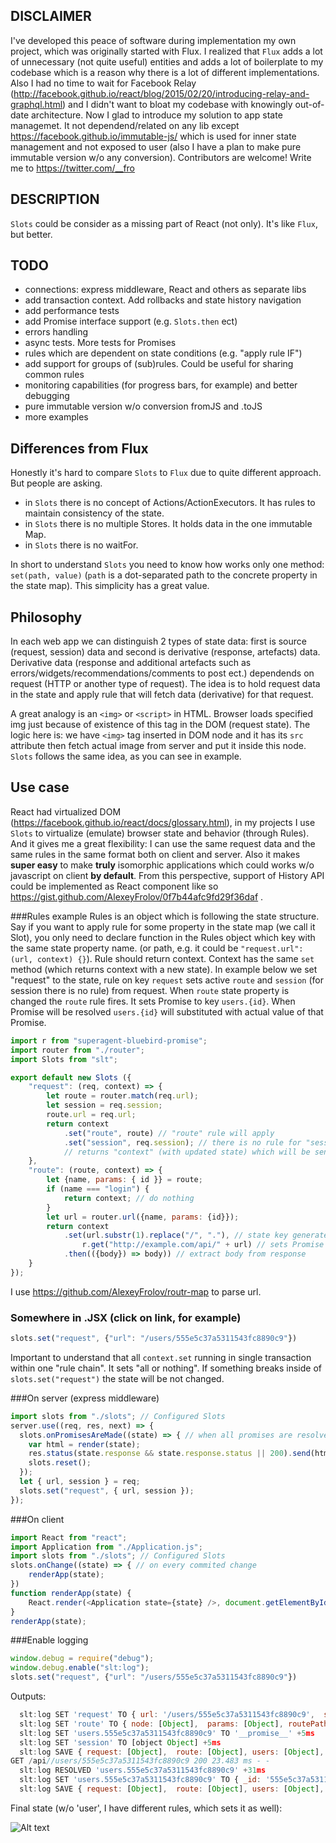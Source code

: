 ## DISCLAIMER
I've developed this peace of software during implementation my own project, which was originally started with Flux. I realized that `Flux` adds a lot of unnecessary (not quite useful) entities and adds a lot of boilerplate to my codebase which is a reason why there is a lot of different implementations. Also I had no time to wait for Facebook Relay (http://facebook.github.io/react/blog/2015/02/20/introducing-relay-and-graphql.html) and I didn't want to bloat my codebase with knowingly out-of-date architecture. Now I glad to introduce my solution to app state managemet. It not dependend/related on any lib except https://facebook.github.io/immutable-js/ which is used for inner state management and not exposed to user (also I have a plan to make pure immutable version w/o any conversion). 
Contributors are welcome! Write me to https://twitter.com/__fro

## DESCRIPTION
`Slots` could be consider as a missing part of React (not only). It's like `Flux`, but better.

## TODO
* connections: express middleware, React and others as separate libs
* add transaction context. Add rollbacks and state history navigation
* add performance tests
* add Promise interface support (e.g. `Slots.then` ect)
* errors handling
* async tests. More tests for Promises
* rules which are dependent on state conditions (e.g. "apply rule IF")
* add support for groups of (sub)rules. Could be useful for sharing common rules
* monitoring capabilities (for progress bars, for example) and better debugging
* pure immutable version w/o conversion fromJS and .toJS
* more examples

## Differences from Flux
Honestly it's hard to compare `Slots` to `Flux` due to quite different approach. But people are asking.
* in `Slots` there is no concept of Actions/ActionExecutors. It has rules to maintain consistency of the state. 
* in `Slots` there is no multiple Stores. It holds data in the one immutable Map.
* in `Slots` there is no waitFor.

In short to understand `Slots` you need to know how works only one method: `set(path, value)` (`path` is a dot-separated path to the concrete property in the state map). This simplicity has a great value.

## Philosophy
In each web app we can distinguish 2 types of state data: first is source (request, session) data and second is derivative (response, artefacts) data. Derivative data (response and additional artefacts such as errors/widgets/recommendations/comments to post ect.) dependends on request (HTTP or another type of request). The idea is to hold request data in the state and apply rule that will fetch data (derivative) for that request. 

A great analogy is an `<img>` or `<script>` in HTML. Browser loads specified img just because of existence of this tag in the DOM (request state). The logic here is: we have `<img>` tag inserted in DOM node and it has its `src` attribute then fetch actual image from server and put it inside this node. `Slots` follows the same idea, as you can see in example.

## Use case
React had virtualized DOM (https://facebook.github.io/react/docs/glossary.html), in my projects I use `Slots` to virtualize (emulate) browser state and behavior (through Rules). And it gives me a great flexibility: I can use the same request data and the same rules in the same format both on client and server. Also it makes **super easy** to make **truly** isomorphic applications which could works w/o javascript on client **by default**. From this perspective, support of History API could be implemented as React component like so https://gist.github.com/AlexeyFrolov/0f7b44afc9fd29f36daf . 

###Rules example
Rules is an object which is following the state structure. Say if you want to apply rule for some property in the state map (we call it Slot), you only need to declare function in the Rules object which key with the same state property name. (or path, e.g. it could be `"request.url": (url, context) {}`). Rule should return context. Context has the same `set` method (which returns context with a new state).
In example below we set "request" to the state, rule on key `request` sets active `route` and `session` (for session there is no rule) from request. When `route` state property is changed the `route` rule fires. It sets Promise to key `users.{id}`. When Promise will be resolved `users.{id}` will substituted with actual value of that Promise.

```javascript
import r from "superagent-bluebird-promise";
import router from "./router";
import Slots from "slt";

export default new Slots ({
    "request": (req, context) => {
        let route = router.match(req.url);
        let session = req.session;
        route.url = req.url;
        return context
            .set("route", route) // "route" rule will apply
            .set("session", req.session); // there is no rule for "session". Just sets "session" to the state
            // returns "context" (with updated state) which will be sent to the next rule in the chain ("route").
    },
    "route": (route, context) => {
        let {name, params: { id }} = route;
        if (name === "login") {
            return context; // do nothing
        }
        let url = router.url({name, params: {id}});
        return context
            .set(url.substr(1).replace("/", "."), // state key generated from url
                r.get("http://example.com/api/" + url) // sets Promise which will fetch user for id.
            .then(({body}) => body)) // extract body from response
    }
});
```
I use https://github.com/AlexeyFrolov/routr-map to parse url.
### Somewhere in .JSX (click on link, for example)
```javascript
slots.set("request", {"url": "/users/555e5c37a5311543fc8890c9"})
```
Important to understand that all `context.set` running in single transaction within one "rule chain". It sets "all or nothing". If something breaks inside of `slots.set("request")` the state will be not changed.

###On server (express middleware)

```javascript
import slots from "./slots"; // Configured Slots
server.use((req, res, next) => {
  slots.onPromisesAreMade((state) => { // when all promises are resolved
    var html = render(state);
    res.status(state.response && state.response.status || 200).send(html);
    slots.reset();
  });
  let { url, session } = req;
  slots.set("request", { url, session });
});
```

###On client

```javascript
import React from "react";
import Application from "./Application.js";
import slots from "./slots"; // Configured Slots
slots.onChange((state) => { // on every commited change
    renderApp(state);
})
function renderApp(state) {
    React.render(<Application state={state} />, document.getElementById("root"));
}
renderApp(state);
```
###Enable logging
```javascript
window.debug = require("debug");
window.debug.enable("slt:log");
slots.set("request", {"url": "/users/555e5c37a5311543fc8890c9"})
```

Outputs:
```javascript
  slt:log SET 'request' TO { url: '/users/555e5c37a5311543fc8890c9',  session: [object Object] } +0ms
  slt:log SET 'route' TO { node: [Object],  params: [Object], routePath: [Object], query: {}, name: 'users', domain: '', scheme: '', url: '/users/555e5c37a5311543fc8890c9' } +4ms
  slt:log SET 'users.555e5c37a5311543fc8890c9' TO '__promise__' +5ms
  slt:log SET 'session' TO [object Object] +5ms
  slt:log SAVE { request: [Object],  route: [Object], users: [Object], session: [object Object] } +2ms
GET /api//users/555e5c37a5311543fc8890c9 200 23.483 ms - -
  slt:log RESOLVED 'users.555e5c37a5311543fc8890c9' +31ms
  slt:log SET 'users.555e5c37a5311543fc8890c9' TO { _id: '555e5c37a5311543fc8890c9' } +1ms
  slt:log SAVE { request: [Object],  route: [Object], users: [Object], session: [object Object] } +76ms
```

Final state (w/o 'user', I have different rules, which sets it as well):

![Alt text](https://monosnap.com/file/otw3slLjWwRCYqS12jQM4JXTB4kT2J.png)
